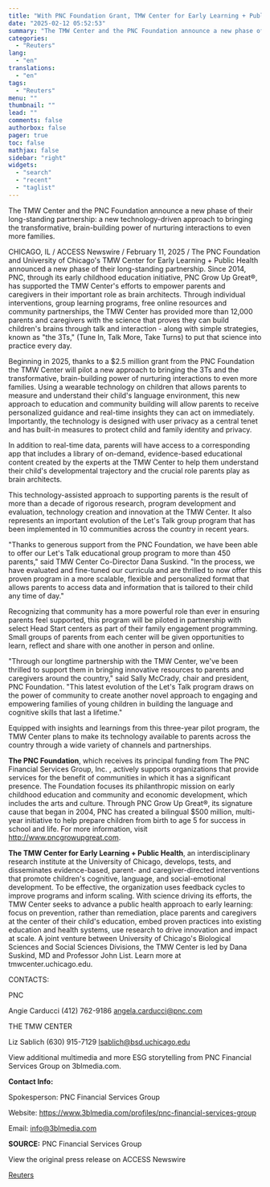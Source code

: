 ```yaml
---
title: "With PNC Foundation Grant, TMW Center for Early Learning + Public Health Will Provide More Personalized Support To Help Parents Build Children’s Healthy Brains"
date: "2025-02-12 05:52:53"
summary: "The TMW Center and the PNC Foundation announce a new phase of their long-standing partnership: a new technology-driven approach to bringing the transformative, brain-building power of nurturing interactions to even more families.CHICAGO, IL / ACCESS Newswire / February 11, 2025 / The PNC Foundation and University of Chicago's TMW Center..."
categories:
  - "Reuters"
lang:
  - "en"
translations:
  - "en"
tags:
  - "Reuters"
menu: ""
thumbnail: ""
lead: ""
comments: false
authorbox: false
pager: true
toc: false
mathjax: false
sidebar: "right"
widgets:
  - "search"
  - "recent"
  - "taglist"
---
```


The TMW Center and the PNC Foundation announce a new phase of their long-standing partnership: a new technology-driven approach to bringing the transformative, brain-building power of nurturing interactions to even more families.

CHICAGO, IL / ACCESS Newswire / February 11, 2025 / The PNC Foundation and University of Chicago's TMW Center for Early Learning + Public Health announced a new phase of their long-standing partnership. Since 2014, PNC, through its early childhood education initiative, PNC Grow Up Great®, has supported the TMW Center's efforts to empower parents and caregivers in their important role as brain architects. Through individual interventions, group learning programs, free online resources and community partnerships, the TMW Center has provided more than 12,000 parents and caregivers with the science that proves they can build children's brains through talk and interaction - along with simple strategies, known as "the 3Ts," (Tune In, Talk More, Take Turns) to put that science into practice every day.

Beginning in 2025, thanks to a $2.5 million grant from the PNC Foundation the TMW Center will pilot a new approach to bringing the 3Ts and the transformative, brain-building power of nurturing interactions to even more families. Using a wearable technology on children that allows parents to measure and understand their child's language environment, this new approach to education and community building will allow parents to receive personalized guidance and real-time insights they can act on immediately. Importantly, the technology is designed with user privacy as a central tenet and has built-in measures to protect child and family identity and privacy.

In addition to real-time data, parents will have access to a corresponding app that includes a library of on-demand, evidence-based educational content created by the experts at the TMW Center to help them understand their child's developmental trajectory and the crucial role parents play as brain architects.

This technology-assisted approach to supporting parents is the result of more than a decade of rigorous research, program development and evaluation, technology creation and innovation at the TMW Center. It also represents an important evolution of the Let's Talk group program that has been implemented in 10 communities across the country in recent years.

"Thanks to generous support from the PNC Foundation, we have been able to offer our Let's Talk educational group program to more than 450 parents," said TMW Center Co-Director Dana Suskind. "In the process, we have evaluated and fine-tuned our curricula and are thrilled to now offer this proven program in a more scalable, flexible and personalized format that allows parents to access data and information that is tailored to their child any time of day."

Recognizing that community has a more powerful role than ever in ensuring parents feel supported, this program will be piloted in partnership with select Head Start centers as part of their family engagement programming. Small groups of parents from each center will be given opportunities to learn, reflect and share with one another in person and online.

"Through our longtime partnership with the TMW Center, we've been thrilled to support them in bringing innovative resources to parents and caregivers around the country," said Sally McCrady, chair and president, PNC Foundation. "This latest evolution of the Let's Talk program draws on the power of community to create another novel approach to engaging and empowering families of young children in building the language and cognitive skills that last a lifetime."

Equipped with insights and learnings from this three-year pilot program, the TMW Center plans to make its technology available to parents across the country through a wide variety of channels and partnerships.

**The PNC Foundation**, which receives its principal funding from The PNC Financial Services Group, Inc. , actively supports organizations that provide services for the benefit of communities in which it has a significant presence. The Foundation focuses its philanthropic mission on early childhood education and community and economic development, which includes the arts and culture. Through PNC Grow Up Great®, its signature cause that began in 2004, PNC has created a bilingual $500 million, multi-year initiative to help prepare children from birth to age 5 for success in school and life. For more information, visit http://www.pncgrowupgreat.com.

**The TMW Center for Early Learning + Public Health**, an interdisciplinary research institute at the University of Chicago, develops, tests, and disseminates evidence-based, parent- and caregiver-directed interventions that promote children's cognitive, language, and social-emotional development. To be effective, the organization uses feedback cycles to improve programs and inform scaling. With science driving its efforts, the TMW Center seeks to advance a public health approach to early learning: focus on prevention, rather than remediation, place parents and caregivers at the center of their child's education, embed proven practices into existing education and health systems, use research to drive innovation and impact at scale. A joint venture between University of Chicago's Biological Sciences and Social Sciences Divisions, the TMW Center is led by Dana Suskind, MD and Professor John List. Learn more at tmwcenter.uchicago.edu.

CONTACTS:

PNC

Angie Carducci (412) 762-9186 angela.carducci@pnc.com

THE TMW CENTER

Liz Sablich (630) 915-7129 lsablich@bsd.uchicago.edu

View additional multimedia and more ESG storytelling from PNC Financial Services Group on 3blmedia.com.

**Contact Info:**

Spokesperson: PNC Financial Services Group

Website: https://www.3blmedia.com/profiles/pnc-financial-services-group

Email: info@3blmedia.com

**SOURCE:** PNC Financial Services Group

View the original press release on ACCESS Newswire

[Reuters](https://www.tradingview.com/news/reuters.com,2025-02-11:newsml_ACSgrgT1a:0/)
